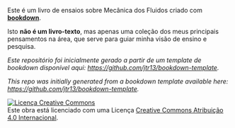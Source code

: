 Este é um livro de ensaios sobre Mecânica dos Fluidos criado com **[bookdown](https://github.com/rstudio/bookdown)**.

Isto **não é um livro-texto**, mas apenas uma coleção dos meus principais pensamentos na área, que serve para guiar minha visão de ensino e pesquisa.

*Este repositório foi inicialmente gerado a partir de um template de bookdown disponível aqui: https://github.com/jtr13/bookdown-template.*

*This repo was initially generated from a bookdown template available here: https://github.com/jtr13/bookdown-template.*

<a rel="license" href="http://creativecommons.org/licenses/by/4.0/"><img alt="Licença Creative Commons" style="border-width:0" src="https://i.creativecommons.org/l/by/4.0/88x31.png" /></a><br />Este obra está licenciado com uma Licença <a rel="license" href="http://creativecommons.org/licenses/by/4.0/">Creative Commons Atribuição 4.0 Internacional</a>.
